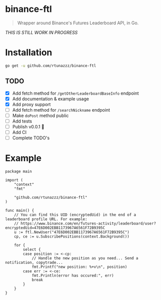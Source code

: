 # binance-ftl
> Wrapper around Binance's Futures Leaderboard API, in Go.

*THIS IS STILL WORK IN PROGRESS*

# Installation
```bash
go get -u github.com/rtunazzz/binance-ftl
```

## TODO
- [x] Add fetch method for `/getOtherLeaderboardBaseInfo` endpoint
- [x] Add documentation & example usage
- [x] Add proxy support
- [ ] Add fetch method for `/searchNickname` endpoint
- [ ] Make `doPost` method public
- [ ] Add tests
- [ ] Publish v0.0.1 :tada:
- [ ] Add CI
- [ ] Complete TODO's

# Example

```golang
package main

import (
	"context"
	"fmt"

	"github.com/rtunazzz/binance-ftl"
)

func main() {
	// You can find this UID (encryptedUid) in the end of a leaderboard profile URL. For example:
	// https://www.binance.com/en/futures-activity/leaderboard/user?encryptedUid=47E6D002EBB1173967A6561F72B9395C
	u := ftl.NewUser("47E6D002EBB1173967A6561F72B9395C")
	cp, ce := u.SubscribePositions(context.Background())

	for {
		select {
		case position := <-cp:
			// Handle the new position as you need... Send a notification, copytrade...
			fmt.Printf("new position: %+v\n", position)
		case err := <-ce:
			fmt.Println(error has occured:", err)
			break
		}
	}
}
```
